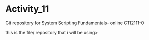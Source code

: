 # Activity_11
Git repository for System Scripting Fundamentals- online CTI2111-0

this is the file/ repository that i will be using>